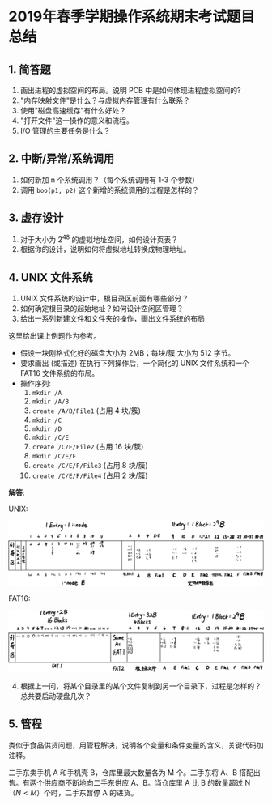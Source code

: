 # 2019年春季学期操作系统期末考试题目总结

## 1. 简答题

1.  画出进程的虚拟空间的布局。说明 PCB 中是如何体现进程虚拟空间的?
2.  "内存映射文件"是什么？与虚拟内存管理有什么联系？
3.  使用"磁盘高速缓存"有什么好处？
4.  "打开文件"这一操作的意义和流程。
5.  I/O 管理的主要任务是什么？

## 2. 中断/异常/系统调用

1.  如何新加 n 个系统调用？（每个系统调用有 1-3 个参数）
2.  调用 `boo(p1, p2)` 这个新增的系统调用的过程是怎样的？

## 3. 虚存设计

1.  对于大小为 2<sup>48</sup> 的虚拟地址空间，如何设计页表？
2.  根据你的设计，说明如何将虚拟地址转换成物理地址。

## 4. UNIX 文件系统

1.  UNIX 文件系统的设计中，根目录区前面有哪些部分？
2.  如何确定根目录的起始地址？如何设计空闲区管理？
3.  给出一系列新建文件和文件夹的操作，画出文件系统的布局

这里给出课上例题作为参考。

*   假设一块刚格式化好的磁盘大小为 2MB；每块/簇 大小为 512 字节。
*   要求画出 (或描述) 在执行下列操作后，一个简化的 UNIX 文件系统和一个 FAT16 文件系统的布局。
*   操作序列:
    1.  `mkdir /A`
    2.  `mkdir /A/B`
    3.  `create /A/B/File1` (占用 4 块/簇)
    4.  `mkdir /C`
    5.  `mkdir /D`
    6.  `mkdir /C/E`
    7.  `create /C/E/File2` (占用 16 块/簇)
    8.  `mkdir /C/E/F`
    9.  `create /C/E/F/File3` (占用 8 块/簇)
    10. `create /C/E/F/File4` (占用 2 块/簇)

**解答**:

UNIX:

<img src="./2019春-期末-回忆-有答案.assets/UNIX.jpeg" alt="UNIX" style="zoom:50%;" />

FAT16:

<img src="./2019春-期末-回忆-有答案.assets/FAT16.jpeg" alt="FAT16" style="zoom:50%;" />

4.  根据上一问，将某个目录里的某个文件复制到另一个目录下，过程是怎样的？总共要启动硬盘几次？

## 5. 管程

类似于食品供货问题，用管程解决，说明各个变量和条件变量的含义，关键代码加注释。

二手东卖手机 A 和手机壳 B，仓库里最大数量各为 M 个。二手东将 A、B 搭配出售。有两个供应商不断地向二手东供应 A、B。当仓库里 A 比 B 的数量超过 N（$N<M$）个时，二手东暂停 A 的进货。
